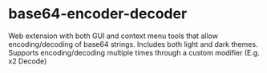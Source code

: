 # base64-encoder-decoder
Web extension with both GUI and context menu tools that allow encoding/decoding of base64 strings. Includes both light and dark themes. Supports encoding/decoding multiple times through a custom modifier (E.g. x2 Decode)
